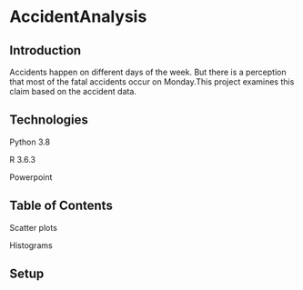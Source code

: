 # AccidentAnalysis

## Introduction
Accidents happen on different days of the week. But there is a perception that most of the fatal accidents occur on Monday.This project examines this claim based on the accident data.

## Technologies
Python 3.8

R 3.6.3

Powerpoint

## Table of Contents
Scatter plots

Histograms

## Setup
